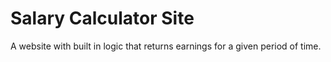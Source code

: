 <h1>Salary Calculator Site</h1>
A website with built in logic that returns earnings for a given period of time.
